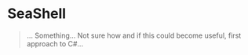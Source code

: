 # SeaShell
> ... Something...
Not sure how and if this could become useful, first approach to C#...
